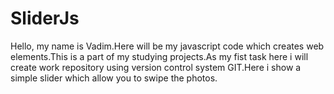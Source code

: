 # SliderJs
Hello, my name is Vadim.Here will be my javascript code which creates web elements.This is a part of my studying projects.As my fist task here i will create work repository using version control system GIT.Here i show a simple slider which allow you to swipe the photos.
